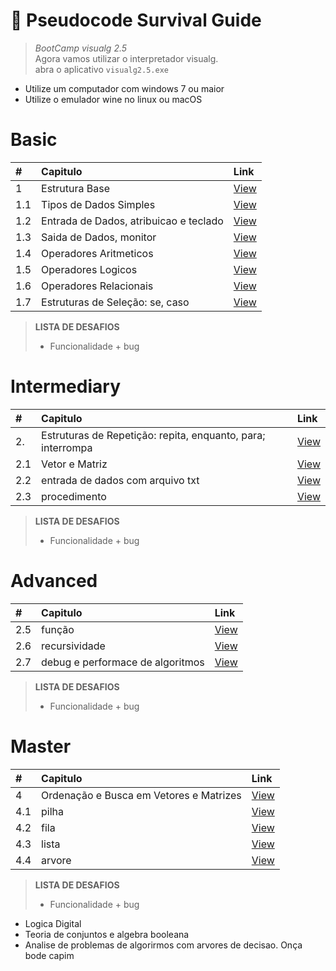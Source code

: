 #  :card_index: Pseudocode Survival Guide
> _BootCamp visualg 2.5_   
> Agora vamos utilizar o interpretador visualg.  
> abra o aplicativo `visualg2.5.exe`

* Utilize um computador com windows 7 ou maior
* Utilize o emulador wine no linux ou macOS

# Basic
| # | Capitulo | Link |
|:---|:---|:---|
| 1   | Estrutura Base | [View](#) |
| 1.1 | Tipos de Dados Simples | [View](#) |
| 1.2 | Entrada de Dados, atribuicao e teclado| [View](#) |
| 1.3 | Saida de Dados, monitor  | [View](#) |
| 1.4 | Operadores Aritmeticos | [View](#) |
| 1.5 | Operadores Logicos | [View](#) |
| 1.6 | Operadores Relacionais| [View](#) |
| 1.7 | Estruturas de Seleção: se, caso | [View](#) |
> **LISTA DE DESAFIOS**
> * Funcionalidade + bug

# Intermediary
| # | Capitulo | Link |
|:---|:---|:---|
| 2. | Estruturas de Repetição: repita, enquanto, para; interrompa | [View](#) |
| 2.1 | Vetor e Matriz | [View](#) |
| 2.2 | entrada de dados com arquivo txt | [View](#) |
| 2.3 | procedimento | [View](#) |
> **LISTA DE DESAFIOS**
> * Funcionalidade + bug


# Advanced
| # | Capitulo | Link |
|:---|:---|:---|
| 2.5 | função | [View](#) |
| 2.6 | recursividade | [View](#) |
| 2.7 | debug e performace de algoritmos | [View](#) |
> **LISTA DE DESAFIOS**
> * Funcionalidade + bug


# Master
| # | Capitulo | Link |
|:---|:---|:---|
| 4   | Ordenação e Busca em Vetores e Matrizes| [View](#) |
| 4.1 | pilha | [View](#) |
| 4.2 | fila | [View](#) |
| 4.3 | lista | [View](#) |
| 4.4 | arvore | [View](#) |
> **LISTA DE DESAFIOS**
> * Funcionalidade + bug

* Logica Digital
* Teoria de conjuntos e algebra booleana
* Analise de problemas de algorirmos com arvores de decisao. Onça bode capim
